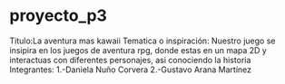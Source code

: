 # proyecto_p3
Titulo:La aventura mas kawaii
Tematica o inspiración: Nuestro juego se insipira en los juegos de aventura rpg, donde estas en un mapa 2D y interactuas con diferentes personajes, asi conociendo la historia 
Integrantes:
1.-Daniela Nuño Corvera
2.-Gustavo Arana Martínez
